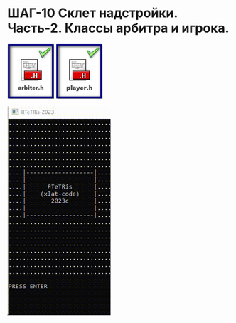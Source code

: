 # ШАГ-10 Склет надстройки. Часть-2. Классы арбитра и игрока.
 
 ![Screenshot in game 1](./control/10-4.jpg) 
 ![Screenshot in game 1](./control/10-5.jpg)
 
 ![Screenshot in game 1](./10.gif)
 